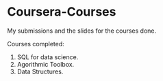 # Coursera-Courses
My submissions and the slides for the courses done.


Courses completed:


1. SQL for data science.
2. Agorithmic Toolbox.
3. Data Structures.
